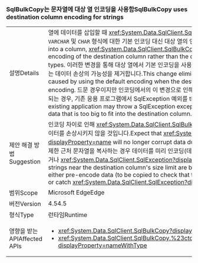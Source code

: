 ### <a name="sqlbulkcopy-uses-destination-column-encoding-for-strings"></a><span data-ttu-id="8ad9a-101">SqlBulkCopy는 문자열에 대상 열 인코딩을 사용함</span><span class="sxs-lookup"><span data-stu-id="8ad9a-101">SqlBulkCopy uses destination column encoding for strings</span></span>

|   |   |
|---|---|
|<span data-ttu-id="8ad9a-102">설명</span><span class="sxs-lookup"><span data-stu-id="8ad9a-102">Details</span></span>|<span data-ttu-id="8ad9a-103">열에 데이터를 삽입할 때 <xref:System.Data.SqlClient.SqlBulkCopy?displayProperty=name>에서는 <code>VARCHAR</code> 및 <code>CHAR</code> 형식에 대한 기본 인코딩 대신 대상 열의 인코딩을 사용합니다.</span><span class="sxs-lookup"><span data-stu-id="8ad9a-103">When inserting data into a column, <xref:System.Data.SqlClient.SqlBulkCopy?displayProperty=name> uses the encoding of the destination column rather than the default encoding for <code>VARCHAR</code> and <code>CHAR</code> types.</span></span> <span data-ttu-id="8ad9a-104">이러한 변경을 통해 대상 열에서 기본 인코딩을 사용하지 않는 경우 기본 인코딩을 사용하여 발생하는 데이터 손상의 가능성을 제거합니다.</span><span class="sxs-lookup"><span data-stu-id="8ad9a-104">This change eliminates the possibility of data corruption caused by using the default encoding when the destination column does not use the default encoding.</span></span> <span data-ttu-id="8ad9a-105">드문 경우이지만 인코딩에서의 이 변경으로 인해 대상 열에 맞추기에는 너무 큰 데이터가 생성되는 경우, 기존 응용 프로그램에서 SqlException 예외를 throw할 수 있습니다.</span><span class="sxs-lookup"><span data-stu-id="8ad9a-105">In rare cases, an existing application may throw a SqlException exception if the change in encoding produces data that is too big to fit into the destination column.</span></span>|
|<span data-ttu-id="8ad9a-106">제안 해결 방법</span><span class="sxs-lookup"><span data-stu-id="8ad9a-106">Suggestion</span></span>|<span data-ttu-id="8ad9a-107">인코딩 차이로 인해 <xref:System.Data.SqlClient.SqlBulkCopy?displayProperty=name>이 더 이상 데이터를 손상시키지 않을 것입니다.</span><span class="sxs-lookup"><span data-stu-id="8ad9a-107">Expect that <xref:System.Data.SqlClient.SqlBulkCopy?displayProperty=name> will no longer corrupt data due to encoding differences.</span></span> <span data-ttu-id="8ad9a-108">대상 열의 크기 제한 근처 문자열을 복사하는 경우 데이터를 미리 인코딩(데이터가 대상 열에 맞는지 확인하기 위해 복사)하거나 <xref:System.Data.SqlClient.SqlException?displayProperty=name>을 catch해야 합니다.</span><span class="sxs-lookup"><span data-stu-id="8ad9a-108">If strings near the destination column's size limit are being copied, it may be necessary to either pre-encode data (to be copied to check that the data will fit in the destination column) or catch <xref:System.Data.SqlClient.SqlException?displayProperty=name>s.</span></span>|
|<span data-ttu-id="8ad9a-109">범위</span><span class="sxs-lookup"><span data-stu-id="8ad9a-109">Scope</span></span>|<span data-ttu-id="8ad9a-110">Microsoft Edge</span><span class="sxs-lookup"><span data-stu-id="8ad9a-110">Edge</span></span>|
|<span data-ttu-id="8ad9a-111">버전</span><span class="sxs-lookup"><span data-stu-id="8ad9a-111">Version</span></span>|<span data-ttu-id="8ad9a-112">4.5</span><span class="sxs-lookup"><span data-stu-id="8ad9a-112">4.5</span></span>|
|<span data-ttu-id="8ad9a-113">형식</span><span class="sxs-lookup"><span data-stu-id="8ad9a-113">Type</span></span>|<span data-ttu-id="8ad9a-114">런타임</span><span class="sxs-lookup"><span data-stu-id="8ad9a-114">Runtime</span></span>|
|<span data-ttu-id="8ad9a-115">영향을 받는 API</span><span class="sxs-lookup"><span data-stu-id="8ad9a-115">Affected APIs</span></span>|<ul><li><xref:System.Data.SqlClient.SqlBulkCopy?displayProperty=nameWithType></li><li><xref:System.Data.SqlClient.SqlBulkCopy.%23ctor(System.Data.SqlClient.SqlConnection)?displayProperty=nameWithType></li></ul>|

